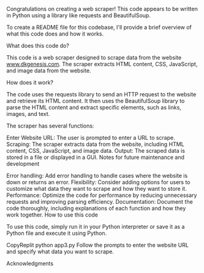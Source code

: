 Congratulations on creating a web scraper! This code appears to be written in Python using a library like requests and BeautifulSoup.

To create a README file for this codebase, I'll provide a brief overview of what this code does and how it works.

What does this code do?

This code is a web scraper designed to scrape data from the website www.dkgenesis.com. The scraper extracts HTML content, CSS, JavaScript, and image data from the website.

How does it work?

The code uses the requests library to send an HTTP request to the website and retrieve its HTML content. It then uses the BeautifulSoup library to parse the HTML content and extract specific elements, such as links, images, and text.

The scraper has several functions:

Enter Website URL: The user is prompted to enter a URL to scrape.
Scraping: The scraper extracts data from the website, including HTML content, CSS, JavaScript, and image data.
Output: The scraped data is stored in a file or displayed in a GUI.
Notes for future maintenance and development

Error handling: Add error handling to handle cases where the website is down or returns an error.
Flexibility: Consider adding options for users to customize what data they want to scrape and how they want to store it.
Performance: Optimize the code for performance by reducing unnecessary requests and improving parsing efficiency.
Documentation: Document the code thoroughly, including explanations of each function and how they work together.
How to use this code

To use this code, simply run it in your Python interpreter or save it as a Python file and execute it using Python.

CopyReplit
python app3.py
Follow the prompts to enter the website URL and specify what data you want to scrape.

Acknowledgments
